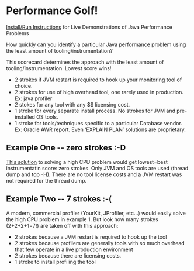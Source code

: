 # Performance Golf!
[Install/Run Instructions](https://github.com/eostermueller/perfSandbox/wiki/Install-and-Run) for Live Demonstrations of Java Performance Problems

How quickly can you identify a particular Java performance problem using the least amount of tooling/instrumentation?

This scorecard determines the approach with the least amount of tooling/instrumentation.  Lowest score wins!  

* 2 strokes if JVM restart is required to hook up your monitoring tool of choice.
* 2 strokes for use of high overhead tool, one rarely used in production.  Ex:  java profiler
* 2 stokes for any tool with any $$ licensing cost.
* 1 stroke for every separate install process. No strokes for JVM and pre-installed OS tools. 
* 1 stroke for tools/techniques specific to a particular Database vendor.  Ex: Oracle AWR report.  Even ‘EXPLAIN PLAN’ solutions are proprietary.

## Example One -- zero strokes :-D

[This solution](http://www.nurkiewicz.com/2012/08/which-java-thread-consumes-my-cpu.html) to solving a high CPU problem would get lowest=best instrumentatin score:  zero strokes.  Only JVM and OS tools are used (thread dump and top -H).  There are no tool license costs and a JVM restart was not required for the thread dump.

## Example Two -- 7 strokes :-(
A modern, commercial profiler (YourKit, JProfiler, etc...) would easily solve the high CPU problem in example 1.  But look how many strokes (2+2+2+1=7!) are taken off with this approach:
  * 2 strokes because a JVM restart is required to hook up the tool
  * 2 strokes because profilers are generally tools with so much overhead that few operate in a live production environment
  * 2 strokes because there are licensing costs.
  * 1 stroke to install profiling the tool
